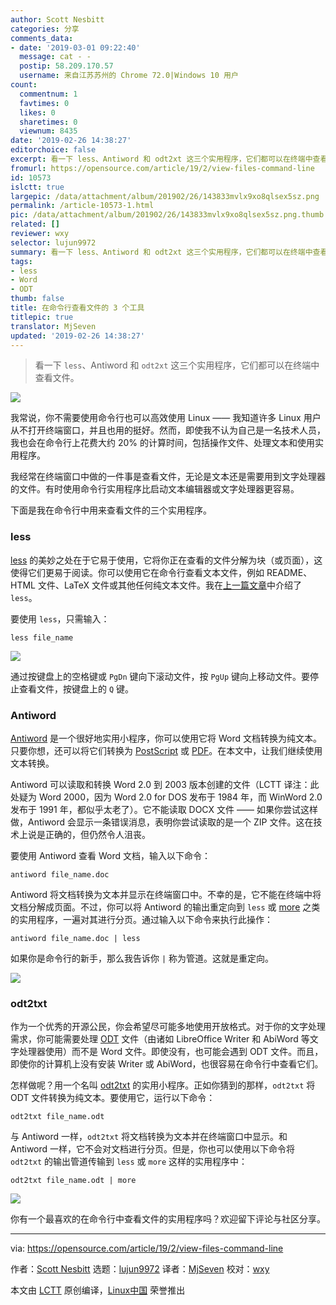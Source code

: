 ```yaml
---
author: Scott Nesbitt
categories: 分享
comments_data:
- date: '2019-03-01 09:22:40'
  message: cat - -
  postip: 58.209.170.57
  username: 来自江苏苏州的 Chrome 72.0|Windows 10 用户
count:
  commentnum: 1
  favtimes: 0
  likes: 0
  sharetimes: 0
  viewnum: 8435
date: '2019-02-26 14:38:27'
editorchoice: false
excerpt: 看一下 less、Antiword 和 odt2xt 这三个实用程序，它们都可以在终端中查看文件。
fromurl: https://opensource.com/article/19/2/view-files-command-line
id: 10573
islctt: true
largepic: /data/attachment/album/201902/26/143833mvlx9xo8qlsex5sz.png
permalink: /article-10573-1.html
pic: /data/attachment/album/201902/26/143833mvlx9xo8qlsex5sz.png.thumb.jpg
related: []
reviewer: wxy
selector: lujun9972
summary: 看一下 less、Antiword 和 odt2xt 这三个实用程序，它们都可以在终端中查看文件。
tags:
- less
- Word
- ODT
thumb: false
title: 在命令行查看文件的 3 个工具
titlepic: true
translator: MjSeven
updated: '2019-02-26 14:38:27'
---
```



> 
> 看一下 `less`、Antiword 和 `odt2xt` 这三个实用程序，它们都可以在终端中查看文件。
> 
> 
> 


![](/data/attachment/album/201902/26/143833mvlx9xo8qlsex5sz.png)


我常说，你不需要使用命令行也可以高效使用 Linux —— 我知道许多 Linux 用户从不打开终端窗口，并且也用的挺好。然而，即使我不认为自己是一名技术人员，我也会在命令行上花费大约 20% 的计算时间，包括操作文件、处理文本和使用实用程序。


我经常在终端窗口中做的一件事是查看文件，无论是文本还是需要用到文字处理器的文件。有时使用命令行实用程序比启动文本编辑器或文字处理器更容易。


下面是我在命令行中用来查看文件的三个实用程序。


### less


[less](https://www.gnu.org/software/less/) 的美妙之处在于它易于使用，它将你正在查看的文件分解为块（或页面），这使得它们更易于阅读。你可以使用它在命令行查看文本文件，例如 README、HTML 文件、LaTeX 文件或其他任何纯文本文件。我在[上一篇文章](https://opensource.com/article/18/4/using-less-view-text-files-command-line)中介绍了 `less`。


要使用 `less`，只需输入：



```
less file_name
```

![](/data/attachment/album/201902/26/143838zpd4g6yb4mpc0why.png)


通过按键盘上的空格键或 `PgDn` 键向下滚动文件，按 `PgUp` 键向上移动文件。要停止查看文件，按键盘上的 `Q` 键。


### Antiword


[Antiword](http://www.winfield.demon.nl/) 是一个很好地实用小程序，你可以使用它将 Word 文档转换为纯文本。只要你想，还可以将它们转换为 [PostScript](http://en.wikipedia.org/wiki/PostScript) 或 [PDF](http://en.wikipedia.org/wiki/Portable_Document_Format)。在本文中，让我们继续使用文本转换。


Antiword 可以读取和转换 Word 2.0 到 2003 版本创建的文件（LCTT 译注：此处疑为 Word 2000，因为 Word 2.0 for DOS 发布于 1984 年，而 WinWord 2.0 发布于 1991 年，都似乎太老了）。它不能读取 DOCX 文件 —— 如果你尝试这样做，Antiword 会显示一条错误消息，表明你尝试读取的是一个 ZIP 文件。这在技术上说是正确的，但仍然令人沮丧。


要使用 Antiword 查看 Word 文档，输入以下命令：



```
antiword file_name.doc
```

Antiword 将文档转换为文本并显示在终端窗口中。不幸的是，它不能在终端中将文档分解成页面。不过，你可以将 Antiword 的输出重定向到 `less` 或 [more](https://opensource.com/article/19/1/more-text-files-linux) 之类的实用程序，一遍对其进行分页。通过输入以下命令来执行此操作：



```
antiword file_name.doc | less
```

如果你是命令行的新手，那么我告诉你 `|` 称为管道。这就是重定向。


![](/data/attachment/album/201902/26/143845r2w7u32ok7v5j22k.png)


### odt2txt


作为一个优秀的开源公民，你会希望尽可能多地使用开放格式。对于你的文字处理需求，你可能需要处理 [ODT](http://en.wikipedia.org/wiki/OpenDocument) 文件（由诸如 LibreOffice Writer 和 AbiWord 等文字处理器使用）而不是 Word 文件。即使没有，也可能会遇到 ODT 文件。而且，即使你的计算机上没有安装 Writer 或 AbiWord，也很容易在命令行中查看它们。


怎样做呢？用一个名叫 [odt2txt](https://github.com/dstosberg/odt2txt) 的实用小程序。正如你猜到的那样，`odt2txt` 将 ODT 文件转换为纯文本。要使用它，运行以下命令：



```
odt2txt file_name.odt
```

与 Antiword 一样，`odt2txt` 将文档转换为文本并在终端窗口中显示。和 Antiword 一样，它不会对文档进行分页。但是，你也可以使用以下命令将 `odt2txt` 的输出管道传输到 `less` 或 `more` 这样的实用程序中：



```
odt2txt file_name.odt | more
```

![](/data/attachment/album/201902/26/143851jgxg0xemee2ieagr.png)


你有一个最喜欢的在命令行中查看文件的实用程序吗？欢迎留下评论与社区分享。




---


via: <https://opensource.com/article/19/2/view-files-command-line>


作者：[Scott Nesbitt](https://opensource.com/users/scottnesbitt) 选题：[lujun9972](https://github.com/lujun9972) 译者：[MjSeven](https://github.com/MjSeven) 校对：[wxy](https://github.com/wxy)


本文由 [LCTT](https://github.com/LCTT/TranslateProject) 原创编译，[Linux中国](https://linux.cn/) 荣誉推出